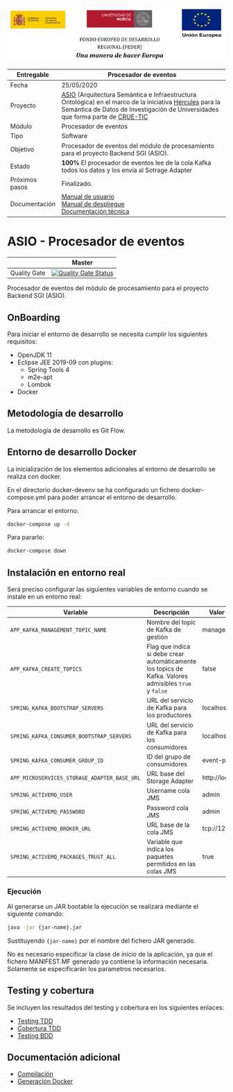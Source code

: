 ![](./images/logos_feder.png)

| Entregable     | Procesador de eventos                                                                                                                                                                                                                                                                                                                                                                                                           |
| -------------- | ------------------------------------------------------------------------------------------------------------------------------------------------------------------------------------------------------------------------------------------------------------------------------------------------------------------------------------------------------------------------------------------------------------------------------- |
| Fecha          | 25/05/2020                                                                                                                                                                                                                                                                                                                                                                                                                      |
| Proyecto       | [ASIO](https://www.um.es/web/hercules/proyectos/asio) (Arquitectura Semántica e Infraestructura Ontológica) en el marco de la iniciativa [Hércules](https://www.um.es/web/hercules/) para la Semántica de Datos de Investigación de Universidades que forma parte de [CRUE-TIC](http://www.crue.org/SitePages/ProyectoHercules.aspx)                                                                                            |
| Módulo         | Procesador de eventos                                                                                                                                                                                                                                                                                                                                                                                                           |
| Tipo           | Software                                                                                                                                                                                                                                                                                                                                                                                                                        |
| Objetivo       | Procesador de eventos del módulo de procesamiento para el proyecto Backend SGI (ASIO).                                                                                                                                                                                                                                                                                                                                          |
| Estado         | **100%** El procesador de eventos lee de la cola Kafka todos los datos y los envía al Sotrage Adapter                                                                                                                                                                                                                                                                                                                           |
| Próximos pasos | Finalizado.                                                                                                                                                                                                                                                                                                                                                                                                                     |
| Documentación  | [Manual de usuario](https://github.com/HerculesCRUE/ib-asio-docs-/blob/master/entregables_hito_1/12-An%C3%A1lisis/Manual%20de%20usuario/Manual%20de%20usuario.md)<br />[Manual de despliegue](https://github.com/HerculesCRUE/ib-asio-composeset/blob/master/README.md)<br />[Documentación técnica](https://github.com/HerculesCRUE/ib-asio-docs-/blob/master/entregables_hito_1/11-Arquitectura/ASIO_Izertis_Arquitectura.md) |

# ASIO - Procesador de eventos

|     | Master |
| --- | ------ |
| Quality Gate | [![Quality Gate Status](https://sonarcloud.io/api/project_badges/measure?project=HerculesCRUE_ib-event-processor&metric=alert_status)](https://sonarcloud.io/dashboard?id=HerculesCRUE_ib-event-processor) |

Procesador de eventos del módulo de procesamiento para el proyecto Backend SGI (ASIO).

## OnBoarding

Para iniciar el entorno de desarrollo se necesita cumplir los siguientes requisitos:

- OpenJDK 11
- Eclipse JEE 2019-09 con plugins:
  - Spring Tools 4
  - m2e-apt
  - Lombok
- Docker

## Metodología de desarrollo

La metodología de desarrollo es Git Flow.

## Entorno de desarrollo Docker

La inicialización de los elementos adicionales al entorno de desarrollo se realiza con docker.

En el directorio docker-devenv se ha configurado un fichero docker-compose.yml para poder arrancar el entorno de desarrollo.

Para arrancar el entorno:

```bash
docker-compose up -d
```

Para pararlo:

```bash
docker-compose down
```

## Instalación en entorno real

Será preciso configurar las siguientes variables de entorno cuando se instale en un entorno real:

| Variable                                     | Descripción                                                                                            | Valor por defecto     |
| -------------------------------------------- | ------------------------------------------------------------------------------------------------------ | --------------------- |
| `APP_KAFKA_MANAGEMENT_TOPIC_NAME`            | Nombre del topic de Kafka de gestión                                                                   | management-data       |
| `APP_KAFKA_CREATE_TOPICS`                    | Flag que indica si debe crear automáticamente los topics de Kafka. Valores admisibles `true` y `false` | false                 |
| `SPRING_KAFKA_BOOTSTRAP_SERVERS`             | URL del servicio de Kafka para los productores                                                         | localhost:29092       |
| `SPRING_KAFKA_CONSUMER_BOOTSTRAP_SERVERS`    | URL del servicio de Kafka para los consumidores                                                        | localhost:29092       |
| `SPRING_KAFKA_CONSUMER_GROUP_ID`             | ID del grupo de consumidores                                                                           | event-processor       |
| `APP_MICROSERVICES_STORAGE_ADAPTER_BASE_URL` | URL base del Storage Adapter                                                                           | http://localhost:9324 |
| `SPRING_ACTIVEMQ_USER`                       | Username cola JMS                                                                                      | admin                 |
| `SPRING_ACTIVEMQ_PASSWORD`                   | Password cola JMS                                                                                      | admin                 |
| `SPRING_ACTIVEMQ_BROKER_URL`                 | URL base de la cola JMS                                                                                | tcp://127.0.0.1:61616 |
| `SPRING_ACTIVEMQ_PACKAGES_TRUST_ALL`         | Variable que indica los paquetes permitidos en las colas JMS                                           | true                  |

### Ejecución

Al generarse un JAR bootable la ejecución se realizará mediante el siguiente comando:

```bash
java -jar {jar-name}.jar
```

Sustituyendo `{jar-name}` por el nombre del fichero JAR generado.

No es necesario especificar la clase de inicio de la aplicación, ya que el fichero MANIFEST.MF generado ya contiene la información necesaria. Solamente se especificarán los parametros necesarios.

## Testing y cobertura

Se incluyen los resultados del testing y cobertura en los siguientes enlaces:

- [Testing TDD](http://herc-iz-front-desa.atica.um.es:8070/event-processor/surefire/surefire-report.html)
- [Cobertura TDD](http://herc-iz-front-desa.atica.um.es:8070/event-processor/jacoco/)
- [Testing BDD](docs/testing.md)

## Documentación adicional

- [Compilación](docs/build.md)
- [Generación Docker](docs/docker.md)
